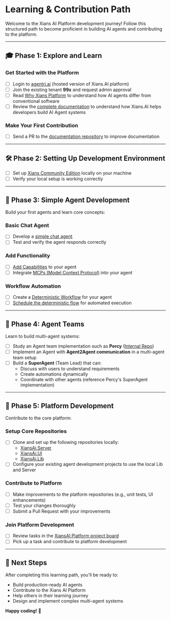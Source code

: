 # Learning & Contribution Path

Welcome to the Xians AI Platform development journey! Follow this structured path to become proficient in building AI agents and contributing to the platform.

---

## 🎓 Phase 1: Explore and Learn

### Get Started with the Platform

- [ ] Login to [agentri.ai](https://agentri.ai) (hosted version of Xians.AI platform)
- [ ] Join the existing tenant **99x** and request admin approval
- [ ] Read [Why Xians Platform](https://xiansaiplatform.github.io/XiansAi.PublicDocs/0-architecture/1-why-xians-platform/) to understand how AI agents differ from conventional software
- [ ] Review the [complete documentation](https://xiansaiplatform.github.io/XiansAi.PublicDocs/) to understand how Xians.AI helps developers build AI Agent systems

### Make Your First Contribution

- [ ] Send a PR to the [documentation repository](https://github.com/XiansAiPlatform/XiansAi.PublicDocs) to improve documentation

---

## 🛠️ Phase 2: Setting Up Development Environment

- [ ] Set up [Xians Community Edition](https://github.com/XiansAiPlatform/community-edition) locally on your machine
- [ ] Verify your local setup is working correctly

---

## 🤖 Phase 3: Simple Agent Development

Build your first agents and learn core concepts:

### Basic Chat Agent

- [ ] Develop a [simple chat agent](https://xiansaiplatform.github.io/XiansAi.PublicDocs/1-getting-started/2-first-agent/#testing-your-setup)
- [ ] Test and verify the agent responds correctly

### Add Functionality

- [ ] [Add Capabilities](https://xiansaiplatform.github.io/XiansAi.PublicDocs/1-getting-started/3-adding-capabilities/) to your agent
- [ ] Integrate [MCPs (Model Context Protocol)](https://xiansaiplatform.github.io/XiansAi.PublicDocs/n-encyclopedia/mcp-integration/) into your agent

### Workflow Automation
- [ ] Create a [Deterministic Workflow](https://xiansaiplatform.github.io/XiansAi.PublicDocs/1-getting-started/4-new-business-process/) for your agent
- [ ] [Schedule the deterministic flow](https://xiansaiplatform.github.io/XiansAi.PublicDocs/4-automation/2-flow-scheduling/) for automated execution

---

## 👥 Phase 4: Agent Teams

Learn to build multi-agent systems:

- [ ] Study an Agent team implementation such as **Percy** ([Internal Repo](https://github.com/99x-Internal/Percy))
- [ ] Implement an Agent with **Agent2Agent communication** in a multi-agent team setup
- [ ] Build a **SuperAgent** (Team Lead) that can:
  - Discuss with users to understand requirements
  - Create automations dynamically
  - Coordinate with other agents (reference Percy's SuperAgent implementation)

---

## 🔧 Phase 5: Platform Development

Contribute to the core platform:

### Setup Core Repositories

- [ ] Clone and set up the following repositories locally:
  - [XiansAi.Server](https://github.com/XiansAiPlatform/XiansAi.Server)
  - [XiansAi.UI](https://github.com/XiansAiPlatform/XiansAi.UI)
  - [XiansAi.Lib](https://github.com/XiansAiPlatform/XiansAi.Lib)
- [ ] Configure your existing agent development projects to use the local Lib and Server

### Contribute to Platform

- [ ] Make improvements to the platform repositories (e.g., unit tests, UI enhancements)
- [ ] Test your changes thoroughly
- [ ] Submit a Pull Request with your improvements

### Join Platform Development

- [ ] Review tasks in the [XiansAI Platform project board](https://github.com/orgs/XiansAiPlatform/projects/1)
- [ ] Pick up a task and contribute to platform development

---

## 🎯 Next Steps

After completing this learning path, you'll be ready to:

- Build production-ready AI agents
- Contribute to the Xians AI Platform
- Help others in their learning journey
- Design and implement complex multi-agent systems

**Happy coding!** 🚀
